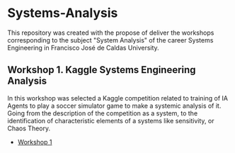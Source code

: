 # Systems-Analysis
This repository was created with the propose of deliver the workshops corresponding to the subject "System Analysis" of the career Systems Engineering in Francisco José de Caldas University.

## Workshop 1. Kaggle Systems Engineering Analysis
In this workshop was selected a Kaggle competition related to training of IA Agents to play a soccer simulator game to make a systemic analysis of it. Going from the description of the competition as a system, to the identification of characteristic elements of a systems like sensitivity, or Chaos Theory.
- [Workshop 1](./workshop1/Workshop1.pdf)
